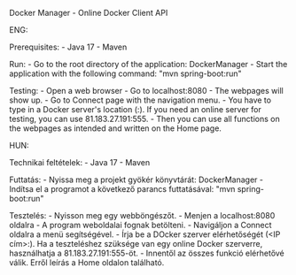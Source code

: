 Docker Manager - Online Docker Client API

ENG:

Prerequisites:
	- Java 17
	- Maven

Run:
	- Go to the root directory of the application: DockerManager
	- Start the application with the following command: "mvn spring-boot:run"

Testing:
	- Open a web browser
	- Go to localhost:8080 - The webpages will show up.
	- Go to Connect page with the navigation menu.
	- You have to type in a Docker server's location (<IP address>:<port>). If you need an online server for testing, you can use 81.183.27.191:555.
	- Then you can use all functions on the webpages as intended and written on the Home page.

HUN:

Technikai feltételek:
	- Java 17
	- Maven

Futtatás:
	- Nyissa meg a projekt gyökér könyvtárát: DockerManager
	- Indítsa el a programot a következő parancs futtatásával: "mvn spring-boot:run"

Tesztelés:
	- Nyisson meg egy webböngészőt.
	- Menjen a localhost:8080 oldalra - A program weboldalai fognak betölteni.
	- Navigáljon a Connect oldalra a menü segítségével.
	- Írja be a DOcker szerver elérhetőségét (<IP cím>:<port>). Ha a teszteléshez szüksége van egy online Docker szerverre, használhatja a 81.183.27.191:555-öt.
	- Innentől az összes funkció elérhetővé válik. Erről leírás a Home oldalon található.
